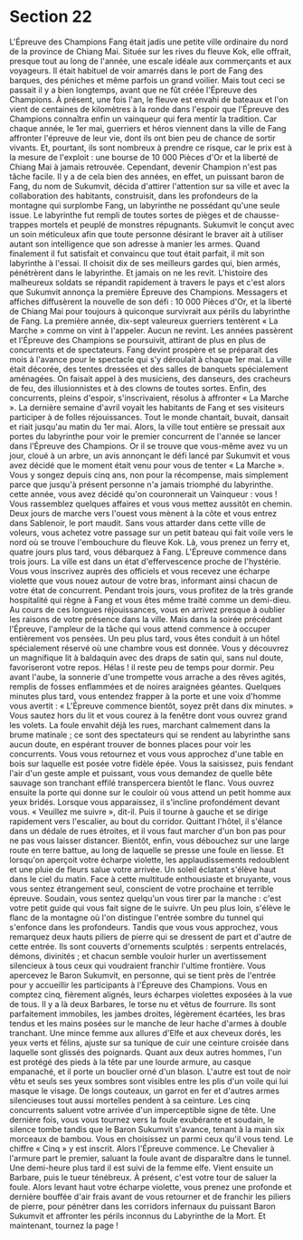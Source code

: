 # Section 22

L'Épreuve des Champions
Fang était jadis une petite ville ordinaire du nord de la province de Chiang Mai. Située sur les rives du fleuve Kok, elle offrait, presque tout au long de l'année, une escale idéale aux commerçants et aux voyageurs. Il était habituel de voir amarrés dans le port de Fang des barques, des péniches et même parfois un grand voilier. Mais tout ceci se passait il y a bien longtemps, avant que ne fût créée l'Épreuve des Champions. À présent, une fois l'an, le fleuve est envahi de bateaux et l'on vient de centaines de kilomètres à la ronde dans l'espoir que l'Épreuve des Champions connaîtra enfin un vainqueur qui fera mentir la tradition.
Car chaque année, le 1er mai, guerriers et héros viennent dans la ville de Fang affronter l'épreuve de leur vie, dont ils ont bien peu de chance de sortir vivants. Et, pourtant, ils sont nombreux à prendre ce risque, car le prix est à la mesure de l'exploit : une bourse de 10 000 Pièces d'Or et la liberté de Chiang Mai à jamais retrouvée. Cependant, devenir Champion n'est pas tâche facile.
Il y a de cela bien des années, en effet, un puissant baron de Fang, du nom de Sukumvit, décida d'attirer l'attention sur sa ville et avec la collaboration des habitants, construisit, dans les profondeurs de la montagne qui surplombe Fang, un labyrinthe ne possédant qu'une seule issue. Le labyrinthe fut rempli de toutes sortes de pièges et de chausse-trappes mortels et peuplé de monstres répugnants. Sukumvit le conçut avec un soin méticuleux afin que toute personne désirant le braver ait à utiliser autant son intelligence que son adresse à manier les armes.
Quand finalement il fut satisfait et convaincu que tout était parfait, il mit son labyrinthe à l'essai. Il choisit dix de ses meilleurs gardes qui, bien armés, pénétrèrent dans le labyrinthe. Et jamais on ne les revit.
L'histoire des malheureux soldats se répandit rapidement à travers le pays et c'est alors que Sukumvit annonça la première Épreuve des Champions. Messagers et affiches diffusèrent la nouvelle de son défi : 10 000 Pièces d'Or, et la liberté de Chiang Mai pour toujours à quiconque survivrait aux périls du labyrinthe de Fang.
La première année, dix-sept valeureux guerriers tentèrent « La Marche » comme on vint à l'appeler. Aucun ne revint. Les années passèrent et l'Épreuve des Champions se poursuivit, attirant de plus en plus de concurrents et de spectateurs.
Fang devint prospère et se préparait des mois à l'avance pour le spectacle qui s'y déroulait à chaque 1er mai. La ville était décorée, des tentes dressées et des salles de banquets spécialement aménagées. On faisait appel à des musiciens, des danseurs, des cracheurs de feu, des illusionnistes et à des clowns de toutes sortes.
Enfin, des concurrents, pleins d'espoir, s'inscrivaient, résolus à affronter « La Marche ». La dernière semaine d'avril voyait les habitants de Fang et ses visiteurs participer à de folles réjouissances. Tout le monde chantait, buvait, dansait et riait jusqu'au matin du 1er mai.
Alors, la ville tout entière se pressait aux portes du labyrinthe pour voir le premier concurrent de l'année se lancer dans l'Épreuve des Champions.
Or il se trouve que vous-même avez vu un jour, cloué à un arbre, un avis annonçant le défi lancé par Sukumvit et vous avez décidé que le moment était venu pour vous de tenter « La Marche ». Vous y songez depuis cinq ans, non pour la récompense, mais simplement parce que jusqu'à présent personne n'a jamais triomphé du labyrinthe.
cette année, vous avez décidé qu'on couronnerait un Vainqueur : vous ! Vous rassemblez quelques affaires et vous vous mettez aussitôt en chemin. Deux jours de marche vers l'ouest vous mènent à la côte et vous entrez dans Sablenoir, le port maudit. Sans vous attarder dans cette ville de voleurs, vous achetez votre passage sur un petit bateau qui fait voile vers le nord où se trouve l'embouchure du fleuve Kok. Là, vous prenez un ferry et, quatre jours plus tard, vous débarquez à Fang.
L'Épreuve commence dans trois jours. La ville est dans un état d'effervescence proche de l'hystérie. Vous vous inscrivez auprès des officiels et vous recevez une écharpe violette que vous nouez autour de votre bras, informant ainsi chacun de votre état de concurrent.
Pendant trois jours, vous profitez de la très grande hospitalité qui règne à Fang et vous êtes même traité comme un demi-dieu. Au cours de ces longues réjouissances, vous en arrivez presque à oublier les raisons de votre présence dans la ville. Mais dans la soirée précédant l'Épreuve, l'ampleur de la tâche qui vous attend commence à occuper entièrement vos pensées. Un peu plus tard, vous êtes conduit à un hôtel spécialement réservé où une chambre vous est donnée. Vous y découvrez un magnifique lit à baldaquin avec des draps de satin qui, sans nul doute, favoriseront votre repos. Hélas ! il reste peu de temps pour dormir.
Peu avant l'aube, la sonnerie d'une trompette vous arrache a des rêves agités, remplis de fosses enflammées et de noires araignées géantes. Quelques minutes plus tard, vous entendez frapper à la porte et une voix d'homme vous avertit : « L'Épreuve commence bientôt, soyez prêt dans dix minutes. » Vous sautez hors du lit et vous courez à la fenêtre dont vous ouvrez grand les volets. La foule envahit déjà les rues, marchant calmement dans la brume matinale ; ce sont des spectateurs qui se rendent au labyrinthe sans aucun doute, en espérant trouver de bonnes places pour voir les concurrents.
Vous vous retournez et vous vous approchez d'une table en bois sur laquelle est posée votre fidèle épée. Vous la saisissez, puis fendant l'air d'un geste ample et puissant, vous vous demandez de quelle bête sauvage son tranchant effilé transpercera bientôt le flanc. Vous ouvrez ensuite la porte qui donne sur le couloir où vous attend un petit homme aux yeux bridés. Lorsque vous apparaissez, il s'incline profondément devant vous. « Veuillez me suivre », dit-il. Puis il tourne à gauche et se dirige rapidement vers l'escalier, au bout du corridor.
Quittant l'hôtel, il s'élance dans un dédale de rues étroites, et il vous faut marcher d'un bon pas pour ne pas vous laisser distancer. Bientôt, enfin, vous débouchez sur une large route en terre battue, au long de laquelle se presse une foule en liesse. Et lorsqu'on aperçoit votre écharpe violette, les applaudissements redoublent et une pluie de fleurs salue votre arrivée. Un soleil éclatant s'élève haut dans le ciel du matin. Face à cette multitude enthousiaste et bruyante, vous vous sentez étrangement seul, conscient de votre prochaine et terrible épreuve.
Soudain, vous sentez quelqu'un vous tirer par la manche : c'est votre petit guide qui vous fait signe de le suivre. Un peu plus loin, s'élève le flanc de la montagne où l'on distingue l'entrée sombre du tunnel qui s'enfonce dans les profondeurs. Tandis que vous vous approchez, vous remarquez deux hauts piliers de pierre qui se dressent de part et d'autre de cette entrée. Ils sont couverts d'ornements sculptés : serpents entrelacés, démons, divinités ; et chacun semble vouloir hurler un avertissement silencieux à tous ceux qui voudraient franchir l'ultime frontière.
Vous apercevez le Baron Sukumvit, en personne, qui se tient près de l'entrée pour y accueillir les participants à l'Épreuve des Champions.
Vous en comptez cinq, fièrement alignés, leurs écharpes violettes exposées à la vue de tous.
Il y a là deux Barbares, le torse nu et vêtus de fourrure.
Ils sont parfaitement immobiles, les jambes droites, légèrement écartées, les bras tendus et les mains posées sur le manche de leur hache d'armes à double tranchant.
Une mince femme aux allures d'Elfe et aux cheveux dorés, les yeux verts et félins, ajuste sur sa tunique de cuir une ceinture croisée dans laquelle sont glissés des poignards.
Quant aux deux autres hommes, l'un est protégé des pieds à la tête par une lourde armure, au casque empanaché, et il porte un bouclier orné d'un blason.
L'autre est tout de noir vêtu et seuls ses yeux sombres sont visibles entre les plis d'un voile qui lui masque le visage.
De longs couteaux, un garrot en fer et d'autres armes silencieuses tout aussi mortelles pendent à sa ceinture.
Les cinq concurrents saluent votre arrivée d'un imperceptible signe de tête.
Une dernière fois, vous vous tournez vers la foule exubérante et soudain, le silence tombe tandis que le Baron Sukumvit s'avance, tenant à la main six morceaux de bambou.
Vous en choisissez un parmi ceux qu'il vous tend. Le chiffre « Cinq » y est inscrit.
Alors l'Épreuve commence.
Le Chevalier à l'armure part le premier, saluant la foule avant de disparaître dans le tunnel.
Une demi-heure plus tard il est suivi de la femme elfe.
Vient ensuite un Barbare, puis le tueur ténébreux.
À présent, c'est votre tour de saluer la foule.
Alors levant haut votre écharpe violette, vous prenez une profonde et dernière bouffée d'air frais avant de vous retourner et de franchir les piliers de pierre, pour pénétrer dans les corridors infernaux du puissant Baron Sukumvit et affronter les périls inconnus du Labyrinthe de la Mort.
Et maintenant, tournez la page !